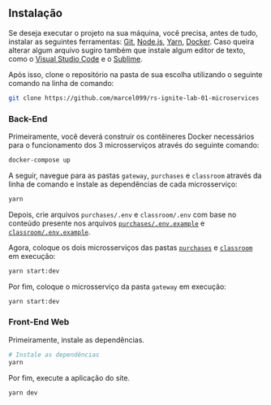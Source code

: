 ## Instalação

Se deseja executar o projeto na sua máquina, você precisa, antes de tudo, instalar as seguintes ferramentas: [Git](https://git-scm.com), [Node.js](https://nodejs.org/en/), [Yarn](https://yarnpkg.com/), [Docker](https://www.docker.com/). Caso queira alterar algum arquivo sugiro também que instale algum editor de texto, como o [Visual Studio Code](https://code.visualstudio.com/) e o [Sublime](https://www.sublimetext.com/3).

Após isso, clone o repositório na pasta de sua escolha utilizando o seguinte comando na linha de comando:

```bash
git clone https://github.com/marcel099/rs-ignite-lab-01-microservices
```

### Back-End

Primeiramente, você deverá construir os contêineres Docker necessários para o funcionamento dos 3 microsserviços através do seguinte comando:

```bash
docker-compose up
```

A seguir, navegue para as pastas `gateway`, `purchases` e `classroom` através da linha de comando e instale as dependências de cada microsserviço:

```bash
yarn
```

Depois, crie arquivos `purchases/.env` e `classroom/.env` com base no conteúdo presente nos arquivos <a href="./purchases/.env.example">`purchases/.env.example`</a> e <a href="./classroom/.env.example">`classroom/.env.example`</a>.

Agora, coloque os dois microsserviços das pastas <a href="./purchases">`purchases`</a> e <a href="./classroom">`classroom`</a> em execução:

```bash
yarn start:dev
```

Por fim, coloque o microsserviço da pasta `gateway` em execução:

```bash
yarn start:dev
```

### Front-End Web

Primeiramente, instale as dependências.

```bash
# Instale as dependências
yarn
```

Por fim, execute a aplicação do site.

```bash
yarn dev
```